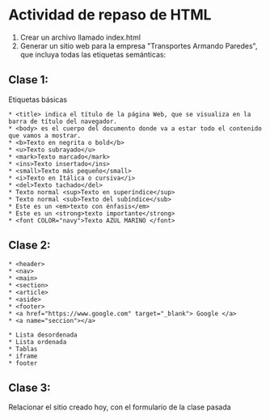 # Actividad de repaso de HTML
1. Crear un archivo llamado index.html
2. Generar un sitio web para la empresa "Transportes Armando Paredes", que incluya todas las etiquetas semánticas:

## Clase 1:
Etiquetas básicas
```
* <title> indica el título de la página Web, que se visualiza en la barra de título del navegador.  
* <body> es el cuerpo del documento donde va a estar todo el contenido que vamos a mostrar.  
* <b>Texto en negrita o bold</b>  
* <u>Texto subrayado</u>  
* <mark>Texto marcado</mark>
* <ins>Texto insertado</ins>
* <small>Texto más pequeño</small>
* <i>Texto en Itálica o cursiva</i>
* <del>Texto tachado</del>
* Texto normal <sup>Texto en superíndice</sup>
* Texto normal <sub>Texto del subíndice</sub>
* Este es un <em>texto con énfasis</em>
* Este es un <strong>texto importante</strong>
* <font COLOR="navy">Texto AZUL MARINO </font>
```

## Clase 2:
```
* <header>
* <nav>
* <main>
* <section>
* <article>
* <aside>
* <footer>
* <a href="https://www.google.com" target="_blank"> Google </a>
* <a name="seccion"></a>

* Lista desordenada
* Lista ordenada
* Tablas
* iframe
* footer
```

## Clase 3:
Relacionar el sitio creado hoy, con el formulario de la clase pasada
